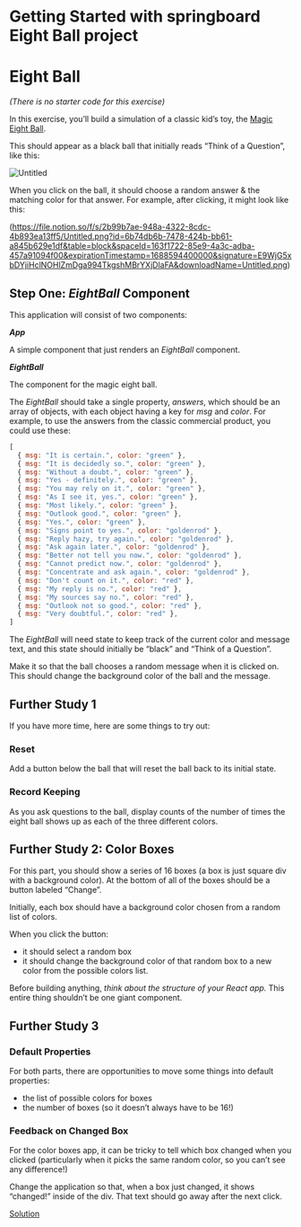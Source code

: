 # Getting Started with springboard Eight Ball project
# ****Eight Ball****

*(There is no starter code for this exercise)*

In this exercise, you’ll build a simulation of a classic kid’s toy, the [Magic Eight Ball](https://en.wikipedia.org/wiki/Magic_8-Ball).

This should appear as a black ball that initially reads “Think of a Question”, like this:

![Untitled](https://lessons.springboard.com/image/https%3A%2F%2Fs3-us-west-2.amazonaws.com%2Fsecure.notion-static.com%2Fe6a433ca-7814-4754-b3f3-cf9a680f1d27%2FUntitled.png?id=11479c5f-05b6-47f0-99df-1bea8cce0298&table=block&spaceId=163f1722-85e9-4a3c-adba-457a91094f00&width=380&userId=&cache=v2)

When you click on the ball, it should choose a random answer & the matching color for that answer. For example, after clicking, it might look like this:

(https://file.notion.so/f/s/2b99b7ae-948a-4322-8cdc-4b893ea13ff5/Untitled.png?id=6b74db6b-7478-424b-bb61-a845b629e1df&table=block&spaceId=163f1722-85e9-4a3c-adba-457a91094f00&expirationTimestamp=1688594400000&signature=E9WjG5xbDYjiHclNOHlZmDga994TkgshMBrYXjDlaFA&downloadName=Untitled.png)

## **Step One: *EightBall* Component**

This application will consist of two components:

***App***

A simple component that just renders an *EightBall* component.

***EightBall***

The component for the magic eight ball.

The *EightBall* should take a single property, *answers*, which should be an array of objects, with each object having a key for *msg* and *color*. For example, to use the answers from the classic commercial product, you could use these:

```jsx
[
  { msg: "It is certain.", color: "green" },
  { msg: "It is decidedly so.", color: "green" },
  { msg: "Without a doubt.", color: "green" },
  { msg: "Yes - definitely.", color: "green" },
  { msg: "You may rely on it.", color: "green" },
  { msg: "As I see it, yes.", color: "green" },
  { msg: "Most likely.", color: "green" },
  { msg: "Outlook good.", color: "green" },
  { msg: "Yes.", color: "green" },
  { msg: "Signs point to yes.", color: "goldenrod" },
  { msg: "Reply hazy, try again.", color: "goldenrod" },
  { msg: "Ask again later.", color: "goldenrod" },
  { msg: "Better not tell you now.", color: "goldenrod" },
  { msg: "Cannot predict now.", color: "goldenrod" },
  { msg: "Concentrate and ask again.", color: "goldenrod" },
  { msg: "Don't count on it.", color: "red" },
  { msg: "My reply is no.", color: "red" },
  { msg: "My sources say no.", color: "red" },
  { msg: "Outlook not so good.", color: "red" },
  { msg: "Very doubtful.", color: "red" },
]
```

The *EightBall* will need state to keep track of the current color and message text, and this state should initially be “black” and “Think of a Question”.

Make it so that the ball chooses a random message when it is clicked on. This should change the background color of the ball and the message.

## **Further Study 1**

If you have more time, here are some things to try out:

### **Reset**

Add a button below the ball that will reset the ball back to its initial state.

### **Record Keeping**

As you ask questions to the ball, display counts of the number of times the eight ball shows up as each of the three different colors.

## **Further Study 2: Color Boxes**

For this part, you should show a series of 16 boxes (a box is just square div with a background color). At the bottom of all of the boxes should be a button labeled “Change”.

Initially, each box should have a background color chosen from a random list of colors.

When you click the button:

- it should select a random box
- it should change the background color of that random box to a new color from the possible colors list.

Before building anything, *think about the structure of your React app.* This entire thing shouldn’t be one giant component.

## **Further Study 3**

### **Default Properties**

For both parts, there are opportunities to move some things into default properties:

- the list of possible colors for boxes
- the number of boxes (so it doesn’t always have to be 16!)

### **Feedback on Changed Box**

For the color boxes app, it can be tricky to tell which box changed when you clicked (particularly when it picks the same random color, so you can’t see any difference!)

Change the application so that, when a box just changed, it shows “changed!” inside of the div. That text should go away after the next click.

[Solution](https://lessons.springboard.com/Solution-ec022be528f84188aafbc33a860482c6?pvs=21)